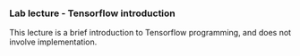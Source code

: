 ### Lab lecture - Tensorflow introduction
This lecture is a brief introduction to Tensorflow programming,
and does not involve implementation.